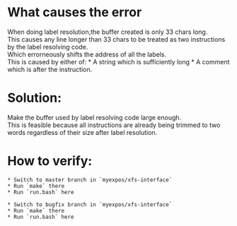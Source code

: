 # What causes the error
When doing label resolution,the buffer created is only 33 chars long.  
This causes any line longer than 33 chars to be treated as two instructions by the label resolving code.  
Which errorneously shifts the address of all the labels.  
This is caused by either of:
	* A string which is sufficiently long
	* A comment which is after the instruction.

# Solution:
Make the buffer used by label resolving code large enough.  
This is feasible because all instructions are already being trimmed to two words regardless of their size after label resolution.

# How to verify:

    * Switch to master branch in `myexpos/xfs-interface`
    * Run `make` there
    * Run `run.bash` here

    * Switch to bugfix branch in `myexpos/xfs-interface`
    * Run `make` there
    * Run `run.bash` here
